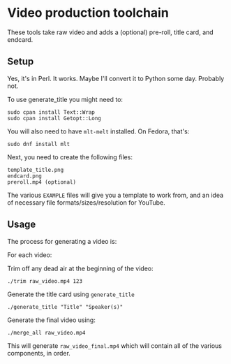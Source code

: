 # Video production toolchain

These tools take raw video and adds a (optional) pre-roll, title card, and endcard.

## Setup

Yes, it's in Perl. It works. Maybe I'll convert it to Python some day.
Probably not.

To use generate_title you might need to:

    sudo cpan install Text::Wrap
    sudo cpan install Getopt::Long

You will also need to have `mlt-melt` installed. On Fedora, that's:

    sudo dnf install mlt

Next, you need to create the following files:

    template_title.png
    endcard.png
    preroll.mp4 (optional)

The various `EXAMPLE` files will give you a template to work from, and
an idea of necessary file formats/sizes/resolution for YouTube.

## Usage

The process for generating a video is:

For each video:

Trim off any dead air at the beginning of the video:

    ./trim raw_video.mp4 123

Generate the title card using `generate_title`

    ./generate_title "Title" "Speaker(s)"

Generate the final video using:

    ./merge_all raw_video.mp4

This will generate `raw_video_final.mp4` which will contain all of the
various components, in order.

